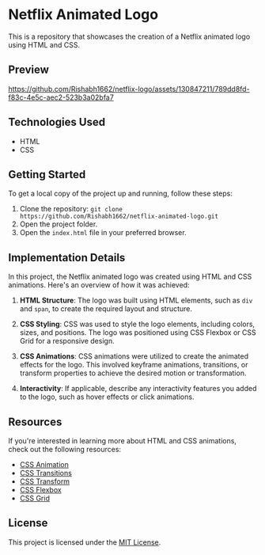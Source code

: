 # Netflix Animated Logo

This is a repository that showcases the creation of a Netflix animated logo using HTML and CSS.

## Preview

https://github.com/Rishabh1662/netflix-logo/assets/130847211/789dd8fd-f83c-4e5c-aec2-523b3a02bfa7

## Technologies Used

- HTML
- CSS

## Getting Started

To get a local copy of the project up and running, follow these steps:

1. Clone the repository: `git clone https://github.com/Rishabh1662/netflix-animated-logo.git`
2. Open the project folder.
3. Open the `index.html` file in your preferred browser.

## Implementation Details

In this project, the Netflix animated logo was created using HTML and CSS animations. Here's an overview of how it was achieved:

1. **HTML Structure**: The logo was built using HTML elements, such as `div` and `span`, to create the required layout and structure.

2. **CSS Styling**: CSS was used to style the logo elements, including colors, sizes, and positions. The logo was positioned using CSS Flexbox or CSS Grid for a responsive design.

3. **CSS Animations**: CSS animations were utilized to create the animated effects for the logo. This involved keyframe animations, transitions, or transform properties to achieve the desired motion or transformation.

4. **Interactivity**: If applicable, describe any interactivity features you added to the logo, such as hover effects or click animations.

## Resources

If you're interested in learning more about HTML and CSS animations, check out the following resources:

- [CSS Animation](https://developer.mozilla.org/en-US/docs/Web/CSS/CSS_Animations)
- [CSS Transitions](https://developer.mozilla.org/en-US/docs/Web/CSS/CSS_Transitions)
- [CSS Transform](https://developer.mozilla.org/en-US/docs/Web/CSS/transform)
- [CSS Flexbox](https://developer.mozilla.org/en-US/docs/Web/CSS/CSS_Flexible_Box_Layout)
- [CSS Grid](https://developer.mozilla.org/en-US/docs/Web/CSS/CSS_Grid_Layout)

## License

This project is licensed under the [MIT License](LICENSE).


